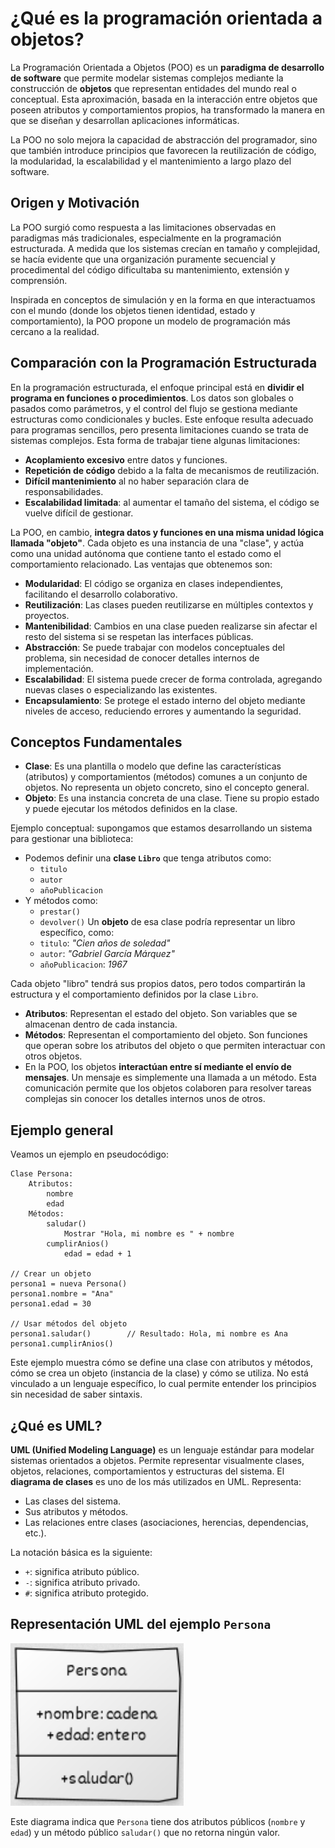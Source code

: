 
# ¿Qué es la programación orientada a objetos?

La Programación Orientada a Objetos (POO) es un **paradigma de desarrollo de software** que permite modelar sistemas complejos mediante la construcción de **objetos** que representan entidades del mundo real o conceptual. Esta aproximación, basada en la interacción entre objetos que poseen atributos y comportamientos propios, ha transformado la manera en que se diseñan y desarrollan aplicaciones informáticas.

La POO no solo mejora la capacidad de abstracción del programador, sino que también introduce principios que favorecen la reutilización de código, la modularidad, la escalabilidad y el mantenimiento a largo plazo del software.

## Origen y Motivación

La POO surgió como respuesta a las limitaciones observadas en paradigmas más tradicionales, especialmente en la programación estructurada. A medida que los sistemas crecían en tamaño y complejidad, se hacía evidente que una organización puramente secuencial y procedimental del código dificultaba su mantenimiento, extensión y comprensión.

Inspirada en conceptos de simulación y en la forma en que interactuamos con el mundo (donde los objetos tienen identidad, estado y comportamiento), la POO propone un modelo de programación más cercano a la realidad.

## Comparación con la Programación Estructurada

En la programación estructurada, el enfoque principal está en **dividir el programa en funciones o procedimientos**. Los datos son globales o pasados como parámetros, y el control del flujo se gestiona mediante estructuras como condicionales y bucles. Este enfoque resulta adecuado para programas sencillos, pero presenta limitaciones cuando se trata de sistemas complejos. Esta forma de trabajar tiene algunas limitaciones:

* **Acoplamiento excesivo** entre datos y funciones.
* **Repetición de código** debido a la falta de mecanismos de reutilización.
* **Difícil mantenimiento** al no haber separación clara de responsabilidades.
* **Escalabilidad limitada**: al aumentar el tamaño del sistema, el código se vuelve difícil de gestionar.

La POO, en cambio, **integra datos y funciones en una misma unidad lógica llamada "objeto"**. Cada objeto es una instancia de una "clase", y actúa como una unidad autónoma que contiene tanto el estado como el comportamiento relacionado. Las ventajas que obtenemos son:

* **Modularidad**: El código se organiza en clases independientes, facilitando el desarrollo colaborativo.
* **Reutilización**: Las clases pueden reutilizarse en múltiples contextos y proyectos.
* **Mantenibilidad**: Cambios en una clase pueden realizarse sin afectar el resto del sistema si se respetan las interfaces públicas.
* **Abstracción**: Se puede trabajar con modelos conceptuales del problema, sin necesidad de conocer detalles internos de implementación.
* **Escalabilidad**: El sistema puede crecer de forma controlada, agregando nuevas clases o especializando las existentes.
* **Encapsulamiento**: Se protege el estado interno del objeto mediante niveles de acceso, reduciendo errores y aumentando la seguridad.

## Conceptos Fundamentales

* **Clase**: Es una plantilla o modelo que define las características (atributos) y comportamientos (métodos) comunes a un conjunto de objetos. No representa un objeto concreto, sino el concepto general.
* **Objeto**: Es una instancia concreta de una clase. Tiene su propio estado y puede ejecutar los métodos definidos en la clase.

Ejemplo conceptual: supongamos que estamos desarrollando un sistema para gestionar una biblioteca:

* Podemos definir una **clase `Libro`** que tenga atributos como:
    * `titulo`
    * `autor`
    * `añoPublicacion`
* Y métodos como:
    * `prestar()`
    * `devolver()`
Un **objeto** de esa clase podría representar un libro específico, como:
    * `titulo`: *"Cien años de soledad"*
    * `autor`: *"Gabriel García Márquez"*
    * `añoPublicacion`: *1967*

Cada objeto "libro" tendrá sus propios datos, pero todos compartirán la estructura y el comportamiento definidos por la clase `Libro`.

* **Atributos**: Representan el estado del objeto. Son variables que se almacenan dentro de cada instancia.
* **Métodos**: Representan el comportamiento del objeto. Son funciones que operan sobre los atributos del objeto o que permiten interactuar con otros objetos.
* En la POO, los objetos **interactúan entre sí mediante el envío de mensajes**. Un mensaje es simplemente una llamada a un método. Esta comunicación permite que los objetos colaboren para resolver tareas complejas sin conocer los detalles internos unos de otros.

## Ejemplo general 

Veamos un ejemplo en pseudocódigo:

```plaintext
Clase Persona:
    Atributos:
        nombre
        edad
    Métodos:
        saludar()
            Mostrar "Hola, mi nombre es " + nombre
        cumplirAnios()
            edad = edad + 1

// Crear un objeto
persona1 = nueva Persona()
persona1.nombre = "Ana"
persona1.edad = 30

// Usar métodos del objeto
persona1.saludar()        // Resultado: Hola, mi nombre es Ana
persona1.cumplirAnios()
```

Este ejemplo muestra cómo se define una clase con atributos y métodos, cómo se crea un objeto (instancia de la clase) y cómo se utiliza. No está vinculado a un lenguaje específico, lo cual permite entender los principios sin necesidad de saber sintaxis.


## ¿Qué es UML?

**UML (Unified Modeling Language)** es un lenguaje estándar para modelar sistemas orientados a objetos. Permite representar visualmente clases, objetos, relaciones, comportamientos y estructuras del sistema. El **diagrama de clases** es uno de los más utilizados en UML. Representa:

* Las clases del sistema.
* Sus atributos y métodos.
* Las relaciones entre clases (asociaciones, herencias, dependencias, etc.).

La notación básica es la siguiente:

* `+`: significa atributo público.
* `-`: significa atributo privado.
* `#`: significa atributo protegido.


## Representación UML del ejemplo `Persona`

![diagrama1](img/diagrama1.png)

Este diagrama indica que `Persona` tiene dos atributos públicos (`nombre` y `edad`) y un método público `saludar()` que no retorna ningún valor.

